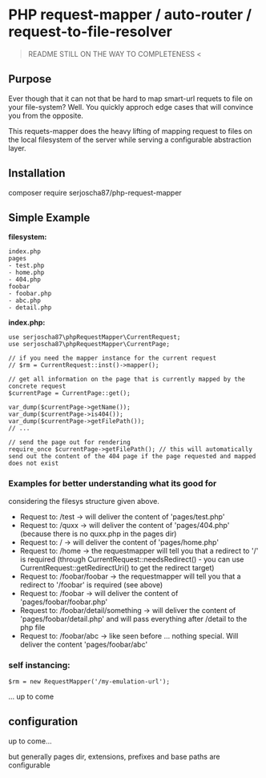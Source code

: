 # PHP request-mapper / auto-router / request-to-file-resolver

> README STILL ON THE WAY TO COMPLETENESS <

## Purpose

Ever though that it can not that be hard to map smart-url requets to file on your file-system? Well. You quickly approch edge cases that will convince you from the opposite.

This requets-mapper does the heavy lifting of mapping request to files on the local filesystem of the server while serving a configurable abstraction layer.

## Installation

composer require serjoscha87/php-request-mapper

## Simple Example

**filesystem:**
```
index.php
pages
- test.php
- home.php
- 404.php
foobar
- foobar.php
- abc.php
- detail.php
```

**index.php:**

```
use serjoscha87\phpRequestMapper\CurrentRequest;
use serjoscha87\phpRequestMapper\CurrentPage;

// if you need the mapper instance for the current request
// $rm = CurrentRequest::inst()->mapper(); 

// get all information on the page that is currently mapped by the concrete request
$currentPage = CurrentPage::get();

var_dump($currentPage->getName());
var_dump($currentPage->is404());
var_dump($currentPage->getFilePath());
// ...

// send the page out for rendering
require_once $currentPage->getFilePath(); // this will automatically send out the content of the 404 page if the page requested and mapped does not exist
```

### Examples for better understanding what its good for

considering the filesys structure given above.

  - Request to: /test -> will deliver the content of 'pages/test.php'
  - Request to: /quxx -> will deliver the content of 'pages/404.php' (because there is no quxx.php in the pages dir)
  - Request to: / -> will deliver the content of 'pages/home.php'
  - Request to: /home -> the requestmapper will tell you that a redirect to '/' is required (through CurrentRequest::needsRedirect() - you can use CurrentRequest::getRedirectUri() to get the redirect target)
  - Request to: /foobar/foobar -> the requestmapper will tell you that a redirect to '/foobar' is required (see above)
  - Request to: /foobar -> will deliver the content of 'pages/foobar/foobar.php'
  - Request to: /foobar/detail/something -> will deliver the content of 'pages/foobar/detail.php' and will pass everything after /detail to the php file
  - Request to: /foobar/abc -> like seen before ... nothing special. Will deliver the content 'pages/foobar/abc'

### self instancing:

```
$rm = new RequestMapper('/my-emulation-url');
```

... up to come

## configuration

up to come...

but generally pages dir, extensions, prefixes and base paths are configurable
